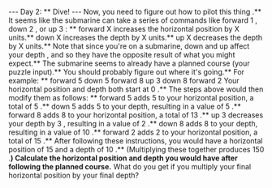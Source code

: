--- Day 2: ** Dive! ---
Now, you need to figure out how to
pilot this thing
.**
It seems like the submarine can take a series of commands like
forward 1
,
down 2
, or
up 3
: **
forward X
increases the horizontal position by
X
units.**
down X
increases
the depth by
X
units.**
up X
decreases
the depth by
X
units.**
Note that since you're on a submarine,
down
and
up
affect your
depth
, and so they have the opposite result of what you might expect.**
The submarine seems to already have a planned course (your puzzle input).** You should probably figure out where it's going.** For example: **
forward 5
down 5
forward 8
up 3
down 8
forward 2
Your horizontal position and depth both start at
0
.** The steps above would then modify them as follows: **
forward 5
adds
5
to your horizontal position, a total of
5
.**
down 5
adds
5
to your depth, resulting in a value of
5
.**
forward 8
adds
8
to your horizontal position, a total of
13
.**
up 3
decreases your depth by
3
, resulting in a value of
2
.**
down 8
adds
8
to your depth, resulting in a value of
10
.**
forward 2
adds
2
to your horizontal position, a total of
15
.**
After following these instructions, you would have a horizontal position of
15
and a depth of
10
.** (Multiplying these together produces
150
.**)
Calculate the horizontal position and depth you would have after following the planned course.**
What do you get if you multiply your final horizontal position by your final depth?
